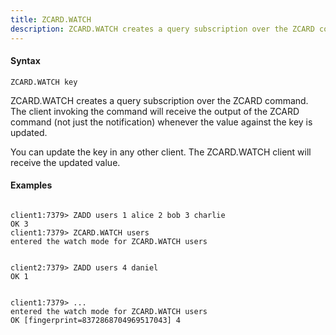 ```yaml
---
title: ZCARD.WATCH
description: ZCARD.WATCH creates a query subscription over the ZCARD command
---
```


<!-- This file is automatically generated. Any modifications made directly to this file
  may be overwritten. For more details on how this file is generated and how to use
  the related commands, refer to the documentation available in the `internal/cmd/cmd_*.go` files.
-->

#### Syntax

```
ZCARD.WATCH key
```


ZCARD.WATCH creates a query subscription over the ZCARD command. The client invoking the command
will receive the output of the ZCARD command (not just the notification) whenever the value against
the key is updated.

You can update the key in any other client. The ZCARD.WATCH client will receive the updated value.
	

#### Examples

```

client1:7379> ZADD users 1 alice 2 bob 3 charlie
OK 3
client1:7379> ZCARD.WATCH users
entered the watch mode for ZCARD.WATCH users


client2:7379> ZADD users 4 daniel
OK 1


client1:7379> ...
entered the watch mode for ZCARD.WATCH users
OK [fingerprint=8372868704969517043] 4
	
```
